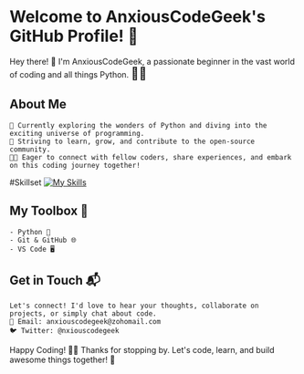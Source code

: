 # Welcome to AnxiousCodeGeek's GitHub Profile! 🚀

Hey there! 👋 I'm AnxiousCodeGeek, a passionate beginner in the vast world of coding and all things Python. <span style="font-size:1.5em;">🐍✨</span>
## About Me
    🌱 Currently exploring the wonders of Python and diving into the exciting universe of programming.
    🚀 Striving to learn, grow, and contribute to the open-source community.
    👩‍💻 Eager to connect with fellow coders, share experiences, and embark on this coding journey together!
#Skillset
	[![My Skills](https://skillicons.dev/icons?i=py,shopify)](https://skillicons.dev)
## My Toolbox 🧰
    - Python 🐍
    - Git & GitHub 🌐
    - VS Code 🖥️

## Get in Touch 📬
    Let's connect! I'd love to hear your thoughts, collaborate on projects, or simply chat about code.
    📧 Email: anxiouscodegeek@zohomail.com
    🐦 Twitter: @nxiouscodegeek

Happy Coding! 🚀✨
Thanks for stopping by. Let's code, learn, and build awesome things together! 🌟

<!---
AnxiousCodeGeek/AnxiousCodeGeek is a ✨ special ✨ repository because its `README.md` (this file) appears on your GitHub profile.
You can click the Preview link to take a look at your changes.
--->
